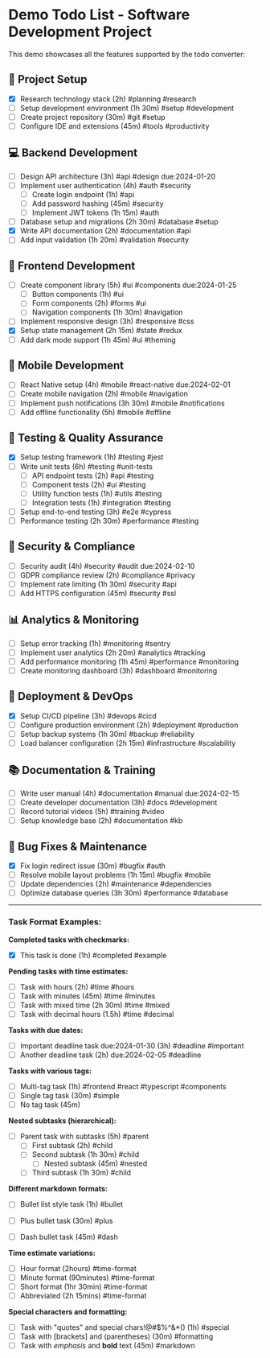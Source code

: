 # Demo Todo List - Software Development Project

This demo showcases all the features supported by the todo converter:

## 🚀 Project Setup
- [x] Research technology stack (2h) #planning #research
- [ ] Setup development environment (1h 30m) #setup #development 
- [ ] Create project repository (30m) #git #setup
- [ ] Configure IDE and extensions (45m) #tools #productivity

## 💻 Backend Development  
- [ ] Design API architecture (3h) #api #design due:2024-01-20
- [ ] Implement user authentication (4h) #auth #security
  - [ ] Create login endpoint (1h) #api
  - [ ] Add password hashing (45m) #security
  - [ ] Implement JWT tokens (1h 15m) #auth
- [ ] Database setup and migrations (2h 30m) #database #setup
- [x] Write API documentation (2h) #documentation #api
- [ ] Add input validation (1h 20m) #validation #security

## 🎨 Frontend Development
- [ ] Create component library (5h) #ui #components due:2024-01-25
  - [ ] Button components (1h) #ui
  - [ ] Form components (2h) #forms #ui
  - [ ] Navigation components (1h 30m) #navigation
- [ ] Implement responsive design (3h) #responsive #css
- [x] Setup state management (2h 15m) #state #redux
- [ ] Add dark mode support (1h 45m) #ui #theming

## 📱 Mobile Development
- [ ] React Native setup (4h) #mobile #react-native due:2024-02-01
- [ ] Create mobile navigation (2h) #mobile #navigation
- [ ] Implement push notifications (3h 30m) #mobile #notifications
- [ ] Add offline functionality (5h) #mobile #offline

## 🧪 Testing & Quality Assurance
- [x] Setup testing framework (1h) #testing #jest
- [ ] Write unit tests (6h) #testing #unit-tests
  - [ ] API endpoint tests (2h) #api #testing
  - [ ] Component tests (2h) #ui #testing  
  - [ ] Utility function tests (1h) #utils #testing
  - [ ] Integration tests (1h) #integration #testing
- [ ] Setup end-to-end testing (3h) #e2e #cypress
- [ ] Performance testing (2h 30m) #performance #testing

## 🔐 Security & Compliance
- [ ] Security audit (4h) #security #audit due:2024-02-10
- [ ] GDPR compliance review (2h) #compliance #privacy
- [ ] Implement rate limiting (1h 30m) #security #api
- [ ] Add HTTPS configuration (45m) #security #ssl

## 📊 Analytics & Monitoring
- [ ] Setup error tracking (1h) #monitoring #sentry
- [ ] Implement user analytics (2h 20m) #analytics #tracking
- [ ] Add performance monitoring (1h 45m) #performance #monitoring
- [ ] Create monitoring dashboard (3h) #dashboard #monitoring

## 🚢 Deployment & DevOps
- [x] Setup CI/CD pipeline (3h) #devops #cicd
- [ ] Configure production environment (2h) #deployment #production
- [ ] Setup backup systems (1h 30m) #backup #reliability
- [ ] Load balancer configuration (2h 15m) #infrastructure #scalability

## 📚 Documentation & Training
- [ ] Write user manual (4h) #documentation #manual due:2024-02-15
- [ ] Create developer documentation (3h) #docs #development
- [ ] Record tutorial videos (5h) #training #video
- [ ] Setup knowledge base (2h) #documentation #kb

## 🐛 Bug Fixes & Maintenance
- [x] Fix login redirect issue (30m) #bugfix #auth
- [ ] Resolve mobile layout problems (1h 15m) #bugfix #mobile
- [ ] Update dependencies (2h) #maintenance #dependencies
- [ ] Optimize database queries (3h 30m) #performance #database

---

### Task Format Examples:

**Completed tasks with checkmarks:**
- [x] This task is done (1h) #completed #example

**Pending tasks with time estimates:**
- [ ] Task with hours (2h) #time #hours
- [ ] Task with minutes (45m) #time #minutes  
- [ ] Task with mixed time (2h 30m) #time #mixed
- [ ] Task with decimal hours (1.5h) #time #decimal

**Tasks with due dates:**
- [ ] Important deadline task due:2024-01-30 (3h) #deadline #important
- [ ] Another deadline task (2h) due:2024-02-05 #deadline

**Tasks with various tags:**
- [ ] Multi-tag task (1h) #frontend #react #typescript #components
- [ ] Single tag task (30m) #simple
- [ ] No tag task (45m)

**Nested subtasks (hierarchical):**
- [ ] Parent task with subtasks (5h) #parent
  - [ ] First subtask (2h) #child
  - [ ] Second subtask (1h 30m) #child
    - [ ] Nested subtask (45m) #nested
  - [ ] Third subtask (1h 30m) #child

**Different markdown formats:**
* [ ] Bullet list style task (1h) #bullet
+ [ ] Plus bullet task (30m) #plus
- [ ] Dash bullet task (45m) #dash

**Time estimate variations:**
- [ ] Hour format (2hours) #time-format
- [ ] Minute format (90minutes) #time-format  
- [ ] Short format (1hr 30min) #time-format
- [ ] Abbreviated (2h 15mins) #time-format

**Special characters and formatting:**
- [ ] Task with "quotes" and special chars!@#$%^&*() (1h) #special
- [ ] Task with [brackets] and (parentheses) (30m) #formatting
- [ ] Task with *emphasis* and **bold** text (45m) #markdown
